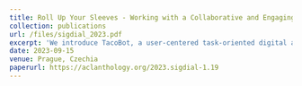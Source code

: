 ```yaml
---
title: Roll Up Your Sleeves - Working with a Collaborative and Engaging Task Oriented Dialogue System conference. ACL/ISCA Special Interest Group on Discourse and Dialogue(SIGDIAL) 2023
collection: publications
url: /files/sigdial_2023.pdf
excerpt: 'We introduce TacoBot, a user-centered task-oriented digital assistant designed to guide users through complex real-world tasks with multiple steps. Covering a wide range of cooking and how-to tasks, we aim to deliver a collaborative and engaging dialogue experience. Equipped with language understanding, dialogue management, and response generation components supported by a robust search engine, TacoBot ensures efficient task assistance.'
date: 2023-09-15
venue: Prague, Czechia
paperurl: https://aclanthology.org/2023.sigdial-1.19
---
```


